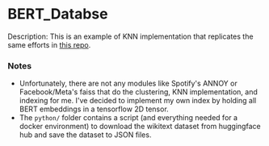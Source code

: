# BERT_Databse

Description: This is an example of KNN implementation that replicates the same efforts in [this repo](https://github.com/dmmagdal/BERT_Database).


### Notes

 - Unfortunately, there are not any modules like Spotify's ANNOY or Facebook/Meta's faiss that do the clustering, KNN implementation, and indexing for me. I've decided to implement my own index by holding all BERT embeddings in a tensorflow 2D tensor.
 - The `python/` folder contains a script (and everything needed for a docker environment) to download the wikitext dataset from huggingface hub and save the dataset to JSON files.